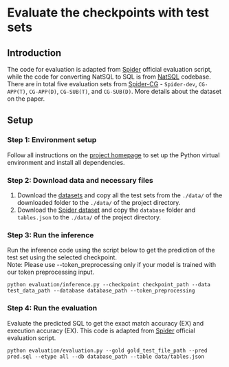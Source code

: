 # Evaluate the checkpoints with test sets

## Introduction
The code for evaluation is adapted from [Spider](https://github.com/taoyds/spider) official evaluation script, while the code for converting NatSQL to SQL is from [NatSQL](https://github.com/ygan/NatSQL) codebase. There are in total five evaluation sets from [Spider-CG](https://arxiv.org/abs/2205.02054) - `Spider-dev`, `CG-APP(T)`, `CG-APP(D)`, `CG-SUB(T)`, and `CG-SUB(D)`. More details about the dataset on the paper. 

## Setup
### Step 1: Environment setup
Follow all instructions on the [project homepage](https://github.com/Dakingrai/ood-generalization-semantic-boundary-techniques.git) to set up the Python virtual environment and install all dependencies.

### Step 2: Download data and necessary files
1. Download the [datasets](https://gmuedu-my.sharepoint.com/:f:/g/personal/drai2_gmu_edu/EpGaXUlbZ2JEj47w1vNN4z4BKjgvseGeGMirT125Xw85gg?e=Mw9tFz) and copy all the test sets from the `./data/` of the downloaded folder to the `./data/` of the project directory.
2. Download the [Spider dataset](https://yale-lily.github.io/spider) and copy the `database` folder and `tables.json` to the `./data/` of the project directory.

### Step 3: Run the inference
Run the inference code using the script below to get the prediction of the test set using the selected checkpoint.  
Note: Please use --token_preprocessing only if your model is trained with our token preprocessing input.
```
python evaluation/inference.py --checkpoint checkpoint_path --data test_data_path --database database_path --token_preprocessing 
```

### Step 4: Run the evaluation
Evaluate the predicted SQL to get the exact match accuracy (EX) and execution accuracy (EX). This code is adapted from [Spider](https://github.com/taoyds/spider) official evaluation script.
```
python evaluation/evaluation.py --gold gold_test_file_path --pred pred.sql --etype all --db database_path --table data/tables.json
```
